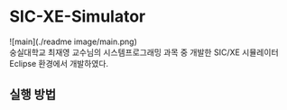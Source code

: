 # SIC-XE-Simulator
![main](./readme image/main.png)   
숭실대학교 최재영 교수님의 시스템프로그래밍 과목 중 개발한 SIC/XE 시뮬레이터   
Eclipse 환경에서 개발하였다.   
## 실행 방법
